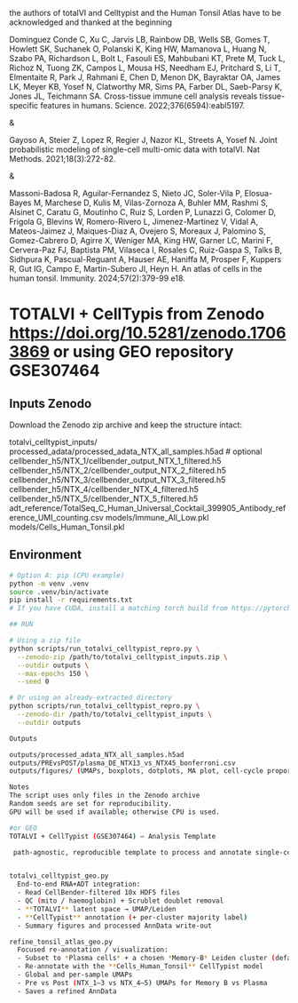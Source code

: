 the authors of totalVI and Celltypist and the Human Tonsil Atlas have to be acknowledged and thanked at the beginning

Dominguez Conde C, Xu C, Jarvis LB, Rainbow DB, Wells SB, Gomes T, Howlett SK, Suchanek O, Polanski K, King HW, Mamanova L, Huang N, Szabo PA, Richardson L, Bolt L, Fasouli ES, Mahbubani KT, Prete M, Tuck L, Richoz N, Tuong ZK, Campos L, Mousa HS, Needham EJ, Pritchard S, Li T, Elmentaite R, Park J, Rahmani E, Chen D, Menon DK, Bayraktar OA, James LK, Meyer KB, Yosef N, Clatworthy MR, Sims PA, Farber DL, Saeb-Parsy K, Jones JL, Teichmann SA. Cross-tissue immune cell analysis reveals tissue-specific features in humans. Science. 2022;376(6594):eabl5197.


&

Gayoso A, Steier Z, Lopez R, Regier J, Nazor KL, Streets A, Yosef N. Joint probabilistic modeling of single-cell multi-omic data with totalVI. Nat Methods. 2021;18(3):272-82.

&

Massoni-Badosa R, Aguilar-Fernandez S, Nieto JC, Soler-Vila P, Elosua-Bayes M, Marchese D, Kulis M, Vilas-Zornoza A, Buhler MM, Rashmi S, Alsinet C, Caratu G, Moutinho C, Ruiz S, Lorden P, Lunazzi G, Colomer D, Frigola G, Blevins W, Romero-Rivero L, Jimenez-Martinez V, Vidal A, Mateos-Jaimez J, Maiques-Diaz A, Ovejero S, Moreaux J, Palomino S, Gomez-Cabrero D, Agirre X, Weniger MA, King HW, Garner LC, Marini F, Cervera-Paz FJ, Baptista PM, Vilaseca I, Rosales C, Ruiz-Gaspa S, Talks B, Sidhpura K, Pascual-Reguant A, Hauser AE, Haniffa M, Prosper F, Kuppers R, Gut IG, Campo E, Martin-Subero JI, Heyn H. An atlas of cells in the human tonsil. Immunity. 2024;57(2):379-99 e18.


# TOTALVI + CellTypis from Zenodo https://doi.org/10.5281/zenodo.17063869 or using GEO repository GSE307464


## Inputs Zenodo

Download the Zenodo zip archive and keep the structure intact:

totalvi_celltypist_inputs/
processed_adata/processed_adata_NTX_all_samples.h5ad # optional
cellbender_h5/NTX_1/cellbender_output_NTX_1_filtered.h5
cellbender_h5/NTX_2/cellbender_output_NTX_2_filtered.h5
cellbender_h5/NTX_3/cellbender_output_NTX_3_filtered.h5
cellbender_h5/NTX_4/cellbender_NTX_4_filtered.h5
cellbender_h5/NTX_5/cellbender_NTX_5_filtered.h5
adt_reference/TotalSeq_C_Human_Universal_Cocktail_399905_Antibody_reference_UMI_counting.csv
models/Immune_All_Low.pkl
models/Cells_Human_Tonsil.pkl


## Environment

```bash
# Option A: pip (CPU example)
python -m venv .venv
source .venv/bin/activate
pip install -r requirements.txt
# If you have CUDA, install a matching torch build from https://pytorch.org/get-started/locally/

## RUN

# Using a zip file
python scripts/run_totalvi_celltypist_repro.py \
  --zenodo-zip /path/to/totalvi_celltypist_inputs.zip \
  --outdir outputs \
  --max-epochs 150 \
  --seed 0

# Or using an already-extracted directory
python scripts/run_totalvi_celltypist_repro.py \
  --zenodo-dir /path/to/totalvi_celltypist_inputs \
  --outdir outputs

Outputs

outputs/processed_adata_NTX_all_samples.h5ad
outputs/PREvsPOST/plasma_DE_NTX13_vs_NTX45_bonferroni.csv
outputs/figures/ (UMAPs, boxplots, dotplots, MA plot, cell-cycle proportions)

Notes
The script uses only files in the Zenodo archive 
Random seeds are set for reproducibility.
GPU will be used if available; otherwise CPU is used.

#or GEO
TOTALVI + CellTypist (GSE307464) — Analysis Template

 path‑agnostic, reproducible template to process and annotate single‑cell 5′ GEX + CITE‑seq data forGEO: **GSE307464**


totalvi_celltypist_geo.py
  End‑to‑end RNA+ADT integration:
  - Read CellBender‑filtered 10x HDF5 files
  - QC (mito / haemoglobin) + Scrublet doublet removal
  - **TOTALVI** latent space → UMAP/Leiden
  - **CellTypist** annotation (+ per‑cluster majority label)
  - Summary figures and processed AnnData write‑out

refine_tonsil_atlas_geo.py  
  Focused re‑annotation / visualization:
  - Subset to *Plasma cells* + a chosen *Memory‑B* Leiden cluster (default: `5`)
  - Re‑annotate with the **Cells_Human_Tonsil** CellTypist model
  - Global and per‑sample UMAPs
  - Pre vs Post (NTX_1–3 vs NTX_4–5) UMAPs for Memory B vs Plasma
  - Saves a refined AnnData


